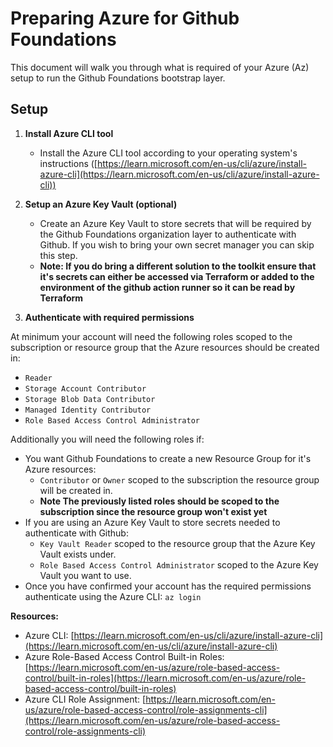 # Preparing Azure for Github Foundations

This document will walk you through what is required of your Azure (Az) setup to run the Github Foundations bootstrap layer.

## Setup

1. **Install Azure CLI tool**

    * Install the Azure CLI tool according to your operating system's instructions ([https://learn.microsoft.com/en-us/cli/azure/install-azure-cli](https://learn.microsoft.com/en-us/cli/azure/install-azure-cli))

2. **Setup an Azure Key Vault (optional)**

    * Create an Azure Key Vault to store secrets that will be required by the Github Foundations organization layer to authenticate with Github. If you wish to bring your own secret manager you can skip this step.
    * **Note: If you do bring a different solution to the toolkit ensure that it's secrets can either be accessed via Terraform or added to the environment of the github action runner so it can be read by Terraform**

3. **Authenticate with required permissions**

At minimum your account will need the following roles scoped to the subscription or resource group that the Azure resources should be created in:

* `Reader`
* `Storage Account Contributor`
* `Storage Blob Data Contributor`
* `Managed Identity Contributor`
* `Role Based Access Control Administrator`

Additionally you will need the following roles if:

* You want Github Foundations to create a new Resource Group for it's Azure resources:
  * `Contributor` or `Owner` scoped to the subscription the resource group will be created in.
  * **Note The previously listed roles should be scoped to the subscription since the resource group won't exist yet**
* If you are using an Azure Key Vault to store secrets needed to authenticate with Github:
  * `Key Vault Reader` scoped to the resource group that the Azure Key Vault exists under.
  * `Role Based Access Control Administrator` scoped to the Azure Key Vault you want to use.
* Once you have confirmed your account has the required permissions authenticate using the Azure CLI: `az login`

**Resources:**

* Azure CLI: [https://learn.microsoft.com/en-us/cli/azure/install-azure-cli](https://learn.microsoft.com/en-us/cli/azure/install-azure-cli)
* Azure Role-Based Access Control Built-in Roles: [https://learn.microsoft.com/en-us/azure/role-based-access-control/built-in-roles](https://learn.microsoft.com/en-us/azure/role-based-access-control/built-in-roles)
* Azure CLI Role Assignment: [https://learn.microsoft.com/en-us/azure/role-based-access-control/role-assignments-cli](https://learn.microsoft.com/en-us/azure/role-based-access-control/role-assignments-cli)
